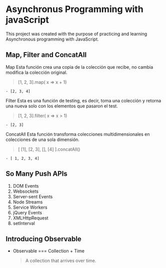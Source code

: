 # Asynchronus Programming with javaScript

This project was created with the purpose of practicing and learning
Asynchronous programming with JavaScript.

## Map, Filter and ConcatAll

Map
Esta función crea una copia de la colección que recibe,
no cambia modifica la colección original.

> [1, 2, 3].map( x => x + 1)

    - [2, 3, 4]

Filter
Esta es una función de testing, es decir, toma una colección
y retorna una nueva solo con los elementos que pasaron el test.

> [1, 2, 3].filter( x => x > 1)

    - [2, 3]

ConcatAll
Esta función transforma colecciones multidimensionales en
colecciones de una sola dimensión.

> [ [1], [2, 3], [], [4] ].concatAll()

    - [ 1, 2, 3, 4]

## So Many Push APIs

1. DOM Events
2. Websockets
3. Server-sent Events
4. Node Streams
5. Service Workers
6. jQuery Events
7. XMLHttpRequest
8. setInterval

## Introducing Observable

- Observable === Collection + Time
  > A collection that arrives over time.
